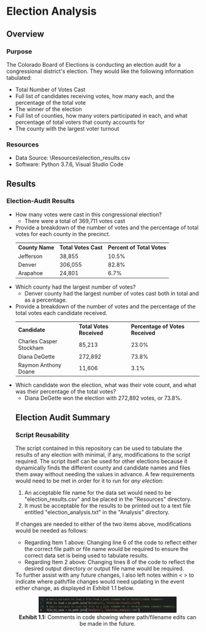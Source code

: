 <h1>Election Analysis</h1>

<h2>Overview</h2>

<h3>Purpose</h3>
<p>
The Colorado Board of Elections is conducting an election audit for a congressional district's election.  They would like the following information tabulated:
<ul>
  <li>Total Number of Votes Cast</li>
  <li>Full list of candidates receiving votes, how many each, and the percentage of the total vote</li>
  <li>The winner of the election</li>
  <li>Full list of counties, how many voters participated in each, and what percentage of total voters that county accounts for</li>
  <li>The county with the largest voter turnout</li>
</ul>
</p>

<h3>Resources</h3>

<ul>
  <li>Data Source: \Resources\election_results.csv</li>
  <li>Software: Python 3.7.6, Visual Studio Code</li>
</ul>

<h2>Results</h2>

<h3>Election-Audit Results</h3>

<ul>
  <li>How many votes were cast in this congressional election?
  <ul>
    <li>There were a total of 369,711 votes cast</li>
    </ul>
  </li>
  <li>Provide a breakdown of the number of votes and the percentage of total votes for each county in the precinct.<br>
    <table>
      <tr>
      <th>County Name</th>
      <th>Total Votes Cast</th>
      <th>Percent of Total Votes</th>
      <tr>
        <td>Jefferson</td>
        <td>38,855</td>
        <td>10.5%</td>
      </tr>
      <tr>
        <td>Denver</td>
        <td>306,055</td>
        <td>82.8%</td>
      </tr>
      <tr>
        <td>Arapahoe</td>
        <td>24,801</td>
        <td>6.7%</td>
      </tr>
    </table>
  </li>
    <li>Which county had the largest number of votes?
    <ul>
      <li>Denver county had the largest number of votes cast both in total and as a percentage.</li>
    </ul>
  </li>
    <li>Provide a breakdown of the number of votes and the percentage of the total votes each candidate received.
    <table>
      <tr>
        <th>Candidate</th>
        <th>Total Votes Received</th>
        <th>Percentage of Votes Received</th>
      </tr>
      <tr>
        <td>Charles Casper Stockham</td>
        <td>85,213</td>
        <td>23.0%</td>
      </tr>
      <tr>
        <td>Diana DeGette</td>
        <td>272,892</td>
        <td>73.8%</td>
      </tr>
      <tr>
        <td>Raymon Anthony Doane</td>
        <td>11,606</td>
        <td>3.1%</td>
      </tr>
      </table>
  </li>
    <li>Which candidate won the election, what was their vote count, and what was their percentage of the total votes?
    <ul>
      <li>Diana DeGette won the election with 272,892 votes, or 73.8%.</li>
    </ul>
  </li>
  
  <h2>Election Audit Summary</h2>
  
  <h3>Script Reusability</h3>
  <p>
  The script contained in this repository can be used to tabulate the results of any election with minimal, if any, modifications to the script required.  The script itself can be used for other elections because it dynamically finds the different county and candidate names and files them away without needing the values in advance.  A few requirements would need to be met in order for it to run for <i>any election</i>:
  <ol>
    <li>An acceptable file name for the data set would need to be "election_results.csv" and be placed in the "Resources" directory.</li>
    <li>It must be acceptable for the results to be printed out to a text file entitled "election_analysis.txt" in the "Analysis" directory.</li>
  </ol>
  </p>
  <p>
  If changes are needed to either of the two items above, modifications would be needed as follows:
  <ul>
    <li>Regarding Item 1 above: Changing line 6 of the code to reflect either the correct file path <i>or</i> file name would be required to ensure the correct data set is being used to tabulate results.</li>
    <li>Regarding Item 2 above: Changing lines 8 of the code to reflect the desired output directory <i>or</i> output file name would be required.</li>
  </ul>
  To further assist with any future changes, I also left notes within < > to indicate where path/file changes would need updating in the event either change, as displayed in Exhibit 1.1 below.
  </p>
  <p align="center">
  <img src="https://github.com/tc9993/election-analysis/blob/main/Resources/code_snippet.png?raw=true" alt="Code Notations" height=75% width=75%><br>
  <b>Exhibit 1.1:</b> Comments in code showing where path/filename edits can be made in the future.
  </p>
